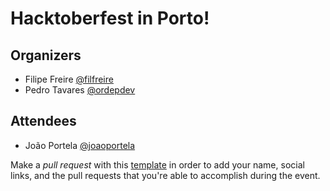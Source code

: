 # Hacktoberfest in Porto!

## Organizers
* Filipe Freire [@filfreire](https://twitter.com/filrfreire)
* Pedro Tavares [@ordepdev](https://twitter.com/ordepdev)

## Attendees
* João Portela [@joaoportela](https://github.com/joaoportela)

Make a *pull request* with this [template](https://github.com/HacktoberfestOPO/2017/blob/master/template.md)
in order to add your name, social links, and the pull requests that you're able to accomplish during the event.
